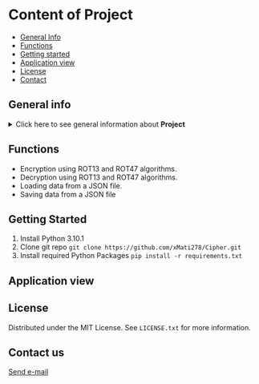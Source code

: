 # Content of Project
* [General Info](#general-info)
* [Functions](#functions)
* [Getting started](#getting-started)
* [Application view](#application-view)
* [License](#license)
* [Contact](#contact-us)

## General info
<details>
<summary>Click here to see general information about <b>Project</b></summary>
An application for <a href="https://en.wikipedia.org/wiki/ROT13">ROT13</a> and
<a href="https://en.wikipedia.org/wiki/ROT13#Variants">ROT47</a> encryption is
a tool that allows encrypting and decryptingtexts using the
popular <a href="https://en.wikipedia.org/wiki/ROT13">ROT13</a>
and <a href="https://en.wikipedia.org/wiki/ROT13#Variants">ROT47</a> algorithms.
It is a simple and useful application that 
can be handy for safeguarding confidential information.
</details>

## Functions
<ul>
<li>Encryption using ROT13 and ROT47 algorithms.</li>
<li>Decryption using ROT13 and ROT47 algorithms.</li>
<li>Loading data from a JSON file.</li>
<li>Saving data from a JSON file</li>
</ul>

## Getting Started
1. Install Python 3.10.1
2. Clone git repo ```git clone https://github.com/xMati278/Cipher.git ```
3. Install required Python Packages ```pip install -r requirements.txt```

## Application view

## License
Distributed under the MIT License. See `LICENSE.txt` for more information.

## Contact us
[Send e-mail](mailto:xmati278@gmail.com)
